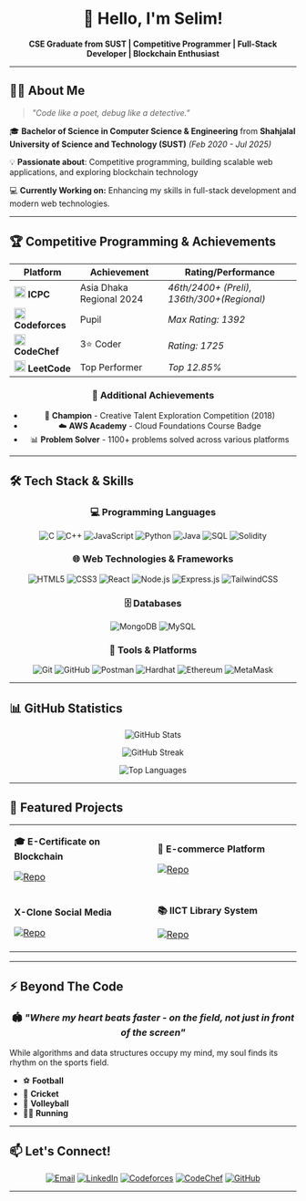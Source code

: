 <div align="center">

# 👋 Hello, I'm **Selim**! 

<p align="center"><b>CSE Graduate from SUST | Competitive Programmer | Full-Stack Developer | Blockchain Enthusiast</b></p>

</div>

---

## 🧑‍💻 About Me

> *"Code like a poet, debug like a detective."*

🎓 **Bachelor of Science in Computer Science & Engineering** from **Shahjalal University of Science and Technology (SUST)** *(Feb 2020 - Jul 2025)*

💡 **Passionate about**: Competitive programming, building scalable web applications, and exploring blockchain technology

💻 **Currently Working on:** Enhancing my skills in full-stack development and modern web technologies. 

---

## 🏆 Competitive Programming & Achievements

<div align="center">

| Platform | Achievement | Rating/Performance |
|----------|-------------|-------------------|
| <img src="https://upload.wikimedia.org/wikipedia/commons/c/c6/ICPC_Foundation_logo.svg" width="20"/> **ICPC** | Asia Dhaka Regional 2024 | *46th/2400+ (Preli), 136th/300+(Regional)* |
| <img src="https://codeforces.org/s/0/apple-icon-114x114.png" width="20"/> **Codeforces** | Pupil | *Max Rating: 1392* |
| <img src="https://cdn.codechef.com/sites/all/themes/abessive/cc-logo.png" width="20"/> **CodeChef** | 3⭐ Coder | *Rating: 1725* |
| <img src="https://upload.wikimedia.org/wikipedia/commons/1/19/LeetCode_logo_black.png" width="20"/> **LeetCode** | Top Performer | *Top 12.85%* |

### 🏅 Additional Achievements
- 🥇 **Champion** - Creative Talent Exploration Competition (2018)
- ☁️ **AWS Academy** - Cloud Foundations Course Badge
- 📊 **Problem Solver** - 1100+ problems solved across various platforms

</div>

---

## 🛠️ Tech Stack & Skills

<div align="center">

### 💻 Programming Languages
![C](https://img.shields.io/badge/C-00599C?style=for-the-badge&logo=c&logoColor=white)
![C++](https://img.shields.io/badge/C++-00599C?style=for-the-badge&logo=c%2B%2B&logoColor=white)
![JavaScript](https://img.shields.io/badge/JavaScript-F7DF1E?style=for-the-badge&logo=javascript&logoColor=black)
![Python](https://img.shields.io/badge/Python-3776AB?style=for-the-badge&logo=python&logoColor=white)
![Java](https://img.shields.io/badge/Java-ED8B00?style=for-the-badge&logo=openjdk&logoColor=white)
![SQL](https://img.shields.io/badge/SQL-4479A1?style=for-the-badge&logo=postgresql&logoColor=white)
![Solidity](https://img.shields.io/badge/Solidity-363636?style=for-the-badge&logo=solidity&logoColor=white)

### 🌐 Web Technologies & Frameworks
![HTML5](https://img.shields.io/badge/HTML5-E34F26?style=for-the-badge&logo=html5&logoColor=white)
![CSS3](https://img.shields.io/badge/CSS3-1572B6?style=for-the-badge&logo=css3&logoColor=white)
![React](https://img.shields.io/badge/React-20232A?style=for-the-badge&logo=react&logoColor=61DAFB)
![Node.js](https://img.shields.io/badge/Node.js-43853D?style=for-the-badge&logo=node.js&logoColor=white)
![Express.js](https://img.shields.io/badge/Express.js-404D59?style=for-the-badge&logo=express&logoColor=white)
![TailwindCSS](https://img.shields.io/badge/Tailwind_CSS-38B2AC?style=for-the-badge&logo=tailwind-css&logoColor=white)

### 🗄️ Databases
![MongoDB](https://img.shields.io/badge/MongoDB-4EA94B?style=for-the-badge&logo=mongodb&logoColor=white)
![MySQL](https://img.shields.io/badge/MySQL-005C84?style=for-the-badge&logo=mysql&logoColor=white)

### 🔧 Tools & Platforms
![Git](https://img.shields.io/badge/Git-F05032?style=for-the-badge&logo=git&logoColor=white)
![GitHub](https://img.shields.io/badge/GitHub-100000?style=for-the-badge&logo=github&logoColor=white)
![Postman](https://img.shields.io/badge/Postman-FF6C37?style=for-the-badge&logo=postman&logoColor=white)
![Hardhat](https://img.shields.io/badge/Hardhat-FFF04D?style=for-the-badge&logo=ethereum&logoColor=black)
![Ethereum](https://img.shields.io/badge/Ethereum-3C3C3D?style=for-the-badge&logo=Ethereum&logoColor=white)
![MetaMask](https://img.shields.io/badge/MetaMask-F6851B?style=for-the-badge&logo=metamask&logoColor=white)

</div>

---

## 📊 GitHub Statistics

<div align="center">
  
![GitHub Stats](https://github-readme-stats.vercel.app/api?username=whiteblueskyss&show_icons=true&theme=tokyonight&hide_border=true&count_private=true)

![GitHub Streak](https://github-readme-streak-stats.herokuapp.com/?user=whiteblueskyss&theme=tokyonight&hide_border=true)

![Top Languages](https://github-readme-stats.vercel.app/api/top-langs/?username=whiteblueskyss&layout=compact&theme=tokyonight&hide_border=true)

</div>

---

## 🌟 Featured Projects

<div align="center">

<table>
<tr>
<td width="50%">

**🎓 E-Certificate on Blockchain**

[![Repo](https://github-readme-stats.vercel.app/api/pin/?username=whiteblueskyss&repo=E-Certificate-on-Ethereum-Blockchain&theme=tokyonight&hide_border=true&description_lines_count=3)](https://github.com/whiteblueskyss/E-Certificate-on-Ethereum-Blockchain)
<!-- 
*Blockchain-based certificate verification with NFTs, QR codes, and role-based access using Solidity & React.*
-->

</td>
<td width="50%">

**🛒 E-commerce Platform**

[![Repo](https://github-readme-stats.vercel.app/api/pin/?username=whiteblueskyss&repo=E-commerce-Site&theme=tokyonight&hide_border=true&description_lines_count=3)](https://github.com/whiteblueskyss/E-commerce-Site)

<!-- 
*Full-stack e-commerce site with authentication, cart, payment integration using MERN stack & Stripe.*
-->

</td>
</tr>
<tr>
<td width="50%">

**X-Clone Social Media**

[![Repo](https://github-readme-stats.vercel.app/api/pin/?username=whiteblueskyss&repo=x-clone&theme=tokyonight&hide_border=true&description_lines_count=3)](https://github.com/whiteblueskyss/x-clone)
<!--
*Twitter-inspired platform with real-time posts, comments, likes using MERN stack & TailwindCSS.*
-->
</td>
<td width="50%">

**📚 IICT Library System**

[![Repo](https://github-readme-stats.vercel.app/api/pin/?username=whiteblueskyss&repo=IICTLibrary&theme=tokyonight&hide_border=true&description_lines_count=3)](https://github.com/whiteblueskyss/IICTLibrary)

<!-- 
*Library management system with book search, borrowing history using PHP, MySQL & JavaScript.*
-->
</td>
</tr>
</table>

</div>

---

## ⚡ Beyond The Code

<div align="center">

### 🏟️ *"Where my heart beats faster - on the field, not just in front of the screen"*

</div>

While algorithms and data structures occupy my mind, my soul finds its rhythm on the sports field.

- ⚽ **Football** 
- 🏏 **Cricket** 
- 🏐 **Volleyball** 
- 🏃‍♂️ **Running**
  
<!--*Fun fact: I probably spend more time analyzing team formations than system architecture, but both require the same strategic mindset and love for optimization!*
-->
---

## 📫 Let's Connect!

<div align="center">

[![Email](https://img.shields.io/badge/Email-D14836?style=for-the-badge&logo=gmail&logoColor=white)](mailto:selim.chy50@gmail.com)
[![LinkedIn](https://img.shields.io/badge/LinkedIn-0077B5?style=for-the-badge&logo=linkedin&logoColor=white)](https://www.linkedin.com/in/whiteblueskyss)
[![Codeforces](https://img.shields.io/badge/Codeforces-1F8ACB?style=for-the-badge&logo=codeforces&logoColor=white)](https://codeforces.com/profile/whiteblueskyss)
[![CodeChef](https://img.shields.io/badge/CodeChef-5B4638?style=for-the-badge&logo=codechef&logoColor=white)](https://www.codechef.com/users/whiteblueskyss)
[![GitHub](https://img.shields.io/badge/GitHub-100000?style=for-the-badge&logo=github&logoColor=white)](https://github.com/whiteblueskyss)

</div>

---
<!-- 

<div align="center">

### 🌟 *"Turning ideas into code, one commit at a time!"* 🌟

![Profile Views](https://komarev.com/ghpvc/?username=whiteblueskyss&color=blueviolet&style=for-the-badge)
[![GitHub followers](https://img.shields.io/github/followers/whiteblueskyss?label=Follow&style=for-the-badge&color=blue)](https://github.com/whiteblueskyss)

</div>
-->

